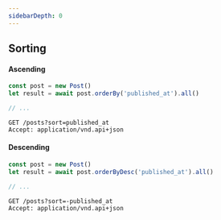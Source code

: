 ```yaml
---
sidebarDepth: 0
---
```


## Sorting

#### Ascending

```javascript
const post = new Post()
let result = await post.orderBy('published_at').all()

// ...
```

```
GET /posts?sort=published_at
Accept: application/vnd.api+json
```

#### Descending

```javascript
const post = new Post()
let result = await post.orderByDesc('published_at').all()

// ...
```

```
GET /posts?sort=-published_at
Accept: application/vnd.api+json
```
